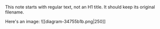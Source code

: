 This note starts with regular text, not an H1 title.
It should keep its original filename.

Here's an image:
![[diagram-34755b1b.png|250]]
